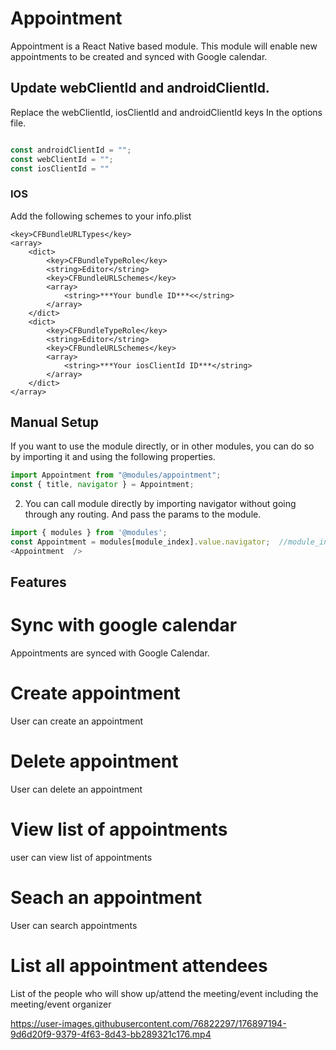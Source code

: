 # Appointment
Appointment is a React Native based module. This module will enable new appointments to be created and synced with Google calendar. 

## Update webClientId and androidClientId.
Replace the webClientId, iosClientId and androidClientId keys In the options file.

```javascript

const androidClientId = "";
const webClientId = "";
const iosClientId = ""
```

### IOS 

Add the following schemes to your info.plist

```
<key>CFBundleURLTypes</key>
<array>
    <dict>
        <key>CFBundleTypeRole</key>
        <string>Editor</string>
        <key>CFBundleURLSchemes</key>
        <array>
            <string>***Your bundle ID***<</string>
        </array>
    </dict>
    <dict>
        <key>CFBundleTypeRole</key>
        <string>Editor</string>
        <key>CFBundleURLSchemes</key>
        <array>
            <string>***Your iosClientId ID***</string>
        </array>
    </dict>
</array>
```


## Manual Setup

If you want to use the module directly, or in other modules, you can do so by importing it and using the following properties.

```javascript
import Appointment from "@modules/appointment";
const { title, navigator } = Appointment;
```

2. You can call module directly by importing navigator without going through any routing. And pass the params to the module.

```javascript
import { modules } from '@modules';
const Appointment = modules[module_index].value.navigator;  //module_index : position of the module in modules folder
<Appointment  />
```

## Features

# Sync with google calendar
Appointments are synced with Google Calendar.
# Create appointment
User can create an appointment

# Delete appointment
User can delete an appointment

# View list of appointments
user can view list of appointments

# Seach an appointment
User can search appointments

# List all appointment attendees
List of the people who will show up/attend the meeting/event including the meeting/event organizer


https://user-images.githubusercontent.com/76822297/176897194-9d6d20f9-9379-4f63-8d43-bb289321c176.mp4

